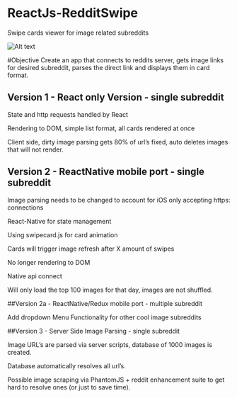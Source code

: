 # ReactJs-RedditSwipe
Swipe cards viewer for image related subreddits

![Alt text](./iangry-ui.jpg?raw=true "Optional Title")

#Objective
Create an app that connects to reddits server, gets image links for desired subreddit, parses the direct link and displays them in card format.

## Version 1 - React only Version - single subreddit


State and http requests handled by React


Rendering to DOM, simple list format, all cards rendered at once


Client side, dirty image parsing gets 80% of url’s fixed, auto deletes images that will not render.



## Version 2 - ReactNative mobile port - single subreddit

Image parsing needs to be changed to account for iOS only accepting https: connections


React-Native for state management 


Using swipecard.js for card animation


Cards will trigger image refresh after X amount of swipes


No longer rendering to DOM


Native api connect


Will only load the top 100 images for that day, images are not shuffled.

##Version 2a - ReactNative/Redux mobile port - multiple subreddit

Add dropdown Menu Functionality for other cool image subreddits

##Version 3 - Server Side Image Parsing - single subreddit

Image URL’s are parsed via server scripts, database of 1000 images is created.


Database automatically resolves all url’s.  


Possible image scraping via PhantomJS + reddit enhancement suite to get hard to resolve ones (or just to save time).



